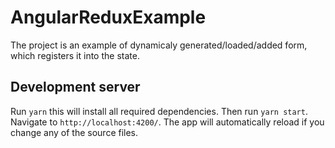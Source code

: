 # AngularReduxExample

The project is an example of dynamicaly generated/loaded/added form, which registers it into the state.

## Development server

Run `yarn` this will install all required dependencies. Then run `yarn start`. Navigate to `http://localhost:4200/`. The app will automatically reload if you change any of the source files.
